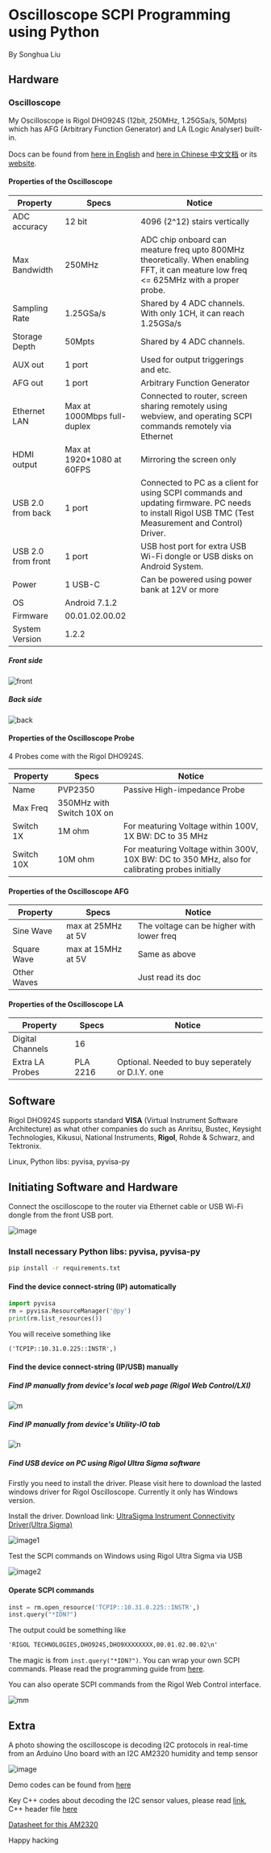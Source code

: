 # Oscilloscope SCPI Programming using Python

By Songhua Liu

## Hardware

### Oscilloscope

My Oscilloscope is Rigol DHO924S (12bit, 250MHz, 1.25GSa/s, 50Mpts) which has AFG (Arbitrary Function Generator) and LA (Logic Analyser) built-in.

Docs can be found from [here in English](static/DHO900_pdf_files_en/) and [here in Chinese 中文文档](static/DHO900_pdf_files_cn) or its [website](https://www.rigol.com/).

#### Properties of the Oscilloscope

|Property| Specs | Notice|
|----|-------|-----------|
|ADC accuracy| 12 bit| 4096 (2^12) stairs vertically|
|Max Bandwidth| 250MHz | ADC chip onboard can meature freq upto 800MHz theoretically. When enabling FFT, it can meature low freq <= 625MHz with a proper probe.|
|Sampling Rate| 1.25GSa/s | Shared by 4 ADC channels. With only 1CH, it can reach 1.25GSa/s |
|Storage Depth| 50Mpts | Shared by 4 ADC channels.|
|AUX out| 1 port | Used for output triggerings and etc.|
|AFG out| 1 port | Arbitrary Function Generator |
|Ethernet LAN | Max at 1000Mbps full-duplex | Connected to router, screen sharing remotely using webview, and operating SCPI commands remotely via Ethernet |
|HDMI output | Max at 1920*1080 at 60FPS |Mirroring the screen only|
|USB 2.0 from back| 1 port | Connected to PC as a client for using SCPI commands and updating firmware. PC needs to install Rigol USB TMC (Test Measurement and Control) Driver.|
|USB 2.0 from front| 1 port | USB host port for extra USB Wi-Fi dongle or USB disks on Android System.|
|Power| 1 USB-C | Can be powered using power bank at 12V or more |
|OS | Android 7.1.2 ||
|Firmware | 00.01.02.00.02 ||
|System Version | 1.2.2 ||

##### Front side

![front](static/image/71emYPnH+pL._AC_UF1000,1000_QL80_.jpg)

##### Back side

![back](static/image/DHO900-Back.jpg)

#### Properties of the Oscilloscope Probe

4 Probes come with the Rigol DHO924S.

|Property| Specs | Notice|
|----|-------|-----------|
|Name|PVP2350| Passive High-impedance Probe |
|Max Freq| 350MHz with Switch 10X on| |
|Switch 1X | 1M ohm |For meaturing Voltage within 100V, 1X BW: DC to 35 MHz|
|Switch 10X | 10M ohm |For meaturing Voltage within 300V, 10X BW: DC to 350 MHz, also for calibrating probes initially|

#### Properties of the Oscilloscope AFG

|Property| Specs | Notice|
|----|-------|-----------|
|Sine Wave| max at 25MHz at 5V | The voltage can be higher with lower freq |
|Square Wave | max at 15MHz at 5V| Same as above |
|Other Waves | | Just read its doc|

#### Properties of the Oscilloscope LA

|Property| Specs | Notice|
|----|-------|-----------|
|Digital Channels| 16 ||
|Extra LA Probes | PLA 2216 | Optional. Needed to buy seperately or D.I.Y. one|

## Software

Rigol DHO924S supports standard **VISA** (Virtual Instrument Software Architecture) as what other companies do such as Anritsu, Bustec, Keysight Technologies, Kikusui, National Instruments, **Rigol**, Rohde & Schwarz, and Tektronix.

Linux, Python libs: pyvisa, pyvisa-py

## Initiating Software and Hardware

Connect the oscilloscope to the router via Ethernet cable or USB Wi-Fi dongle from the front USB port.

![image](static/image/Screenshot_20240604_121957.png)

### Install necessary Python libs: pyvisa, pyvisa-py

```bash
pip install -r requirements.txt
```

#### Find the device connect-string (IP) automatically

```python
import pyvisa
rm = pyvisa.ResourceManager('@py')
print(rm.list_resources())
```

You will receive something like

```txt
('TCPIP::10.31.0.225::INSTR',)
```

#### Find the device connect-string (IP/USB) manually

##### Find IP manually from device's local web page (Rigol Web Control/LXI)

![m](static/image/Screenshot_20240604_132026.png)

##### Find IP manually from device's Utility-IO tab

![n](static/image/Screenshot_20240604_132722.png)

##### Find USB device on PC using Rigol Ultra Sigma software

Firstly you need to install the driver. Please visit here to download the lasted windows driver for Rigol Oscilloscope. Currently it only has Windows version.

Install the driver. Download link: [UltraSigma Instrument Connectivity Driver(Ultra Sigma)](https://www.rigolna.com/products/rigol-digital-oscilloscopes/dho900/)

![image1](static/image/tempsnip.png)

Test the SCPI commands on Windows using Rigol Ultra Sigma via USB

![image2](static/image/Untitled.png)

#### Operate SCPI commands

```python
inst = rm.open_resource('TCPIP::10.31.0.225::INSTR',)
inst.query("*IDN?")
```

The output could be something like

```txt
'RIGOL TECHNOLOGIES,DHO924S,DHO9XXXXXXXX,00.01.02.00.02\n'
```

The magic is from `inst.query("*IDN?")`. You can wrap your own SCPI commands. Please read the programming guide from [here](static/DHO900_pdf_files_en/DHO800900_ProgrammingGuide_EN.pdf).

You can also operate SCPI commands from the Rigol Web Control interface.

![mm](static/image/Screenshot_20240604_134624.png)

## Extra

A photo showing the oscilloscope is decoding I2C protocols in real-time from an Arduino Uno board with an I2C AM2320 humidity and temp sensor

![image](static/image/IMG_1656.jpg)

Demo codes can be found from [here](https://learn.adafruit.com/adafruit-am2320-temperature-humidity-i2c-sensor/arduino-usage)

Key C++ codes about decoding the I2C sensor values, please read [link](https://github.com/adafruit/Adafruit_AM2320/blob/master/Adafruit_AM2320.cpp#L94), C++ header file [here](https://github.com/adafruit/Adafruit_AM2320/blob/master/Adafruit_AM2320.h#L39)

[Datasheet for this AM2320](static/datasheets_for_others/AM2320-datasheet.pdf)

Happy hacking
